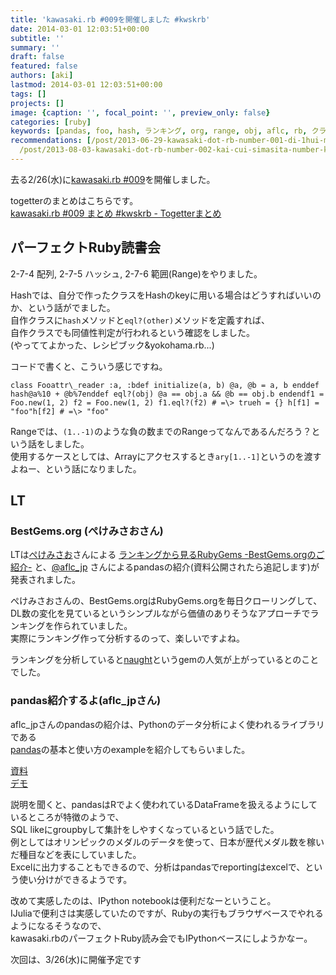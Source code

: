 ```yaml
---
title: 'kawasaki.rb #009を開催しました #kwskrb'
date: 2014-03-01 12:03:51+00:00
subtitle: ''
summary: ''
draft: false
featured: false
authors: [aki]
lastmod: 2014-03-01 12:03:51+00:00
tags: []
projects: []
image: {caption: '', focal_point: '', preview_only: false}
categories: [ruby]
keywords: [pandas, foo, hash, ランキング, org, range, obj, aflc, rb, クラス]
recommendations: [/post/2013-06-29-kawasaki-dot-rb-number-001-di-1hui-mitoatupuwokai-cui-simasita-number-kwskrb/,
  /post/2013-08-03-kawasaki-dot-rb-number-002-kai-cui-simasita-number-kwskrb/, /post/2015-10-12-pyconjp-2015nican-jia-sita-number-pyconjp/]
---
```

去る2/26(水)に[kawasaki.rb #009](http://kawasakirb.doorkeeper.jp/events/8859)を開催しました。

togetterのまとめはこちらです。  
[kawasaki.rb #009 まとめ #kwskrb - Togetterまとめ](http://togetter.com/li/635478)

## パーフェクトRuby読書会

2-7-4 配列, 2-7-5 ハッシュ, 2-7-6 範囲(Range)をやりました。

Hashでは、自分で作ったクラスをHashのkeyに用いる場合はどうすればいいのか、という話がでました。  
自作クラスに`hash`メソッドと`eql?(other)`メソッドを定義すれば、  
自作クラスでも同値性判定が行われるという確認をしました。  
(やっててよかった、レシピブック&yokohama.rb...)

コードで書くと、こういう感じですね。

    class Fooattr\_reader :a, :bdef initialize(a, b) @a, @b = a, b enddef hash@a%10 + @b%7enddef eql?(obj) @a == obj.a && @b == obj.b endendf1 = Foo.new(1, 2) f2 = Foo.new(1, 2) f1.eql?(f2) # =\> trueh = {} h[f1] = "foo"h[f2] # =\> "foo"

Rangeでは、`(1..-1)`のような負の数までのRangeってなんであるんだろう？という話をしました。  
使用するケースとしては、Arrayにアクセスするとき`ary[1..-1]`というのを渡すよねー、という話になりました。

## LT

### BestGems.org (ぺけみさおさん)

LTは[ぺけみさお](https://twitter.com/xmisao)さんによる [ランキングから見るRubyGems -BestGems.orgのご紹介-](http://www.xmisao.com/presentation/kawasaki_rb_9/index.html#/) と、[@aflc\_jp](https://twitter.com/aflc_jp) さんによるpandasの紹介(資料公開されたら追記します)が発表されました。

ぺけみさおさんの、BestGems.orgはRubyGems.orgを毎日クローリングして、  
DL数の変化を見ているというシンプルながら価値のありそうなアプローチでランキングを作られていました。  
実際にランキング作って分析するのって、楽しいですよね。

ランキングを分析していると[naught](https://github.com/avdi/naught)というgemの人気が上がっているとのことでした。

### pandas紹介するよ(aflc\_jpさん)

aflc\_jpさんのpandasの紹介は、Pythonのデータ分析によく使われるライブラリである  
[pandas](http://pandas.pydata.org/)の基本と使い方のexampleを紹介してもらいました。

[資料](http://aflc.github.io/kawasaki.rb/2-pandas/introduce_pandas.slides.html#/)  
[デモ](http://aflc.github.io/kawasaki.rb/2-pandas/medalists.html)

説明を聞くと、pandasはRでよく使われているDataFrameを扱えるようにしているところが特徴のようで、  
SQL likeにgroupbyして集計をしやすくなっているという話でした。  
例としてはオリンピックのメダルのデータを使って、日本が歴代メダル数を稼いだ種目などを表にしていました。  
Excelに出力することもできるので、分析はpandasでreportingはexcelで、という使い分けができるようです。

改めて実感したのは、IPython notebookは便利だなーということ。  
IJuliaで便利さは実感していたのですが、Rubyの実行もブラウザベースでやれるようになるそうなので、  
kawasaki.rbのパーフェクトRuby読み会でもIPythonベースにしようかなー。

次回は、3/26(水)に開催予定です


